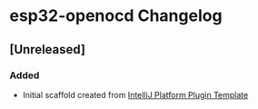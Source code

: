 <!-- Keep a Changelog guide -> https://keepachangelog.com -->

# esp32-openocd Changelog

## [Unreleased]
### Added
- Initial scaffold created from [IntelliJ Platform Plugin Template](https://github.com/JetBrains/intellij-platform-plugin-template)
